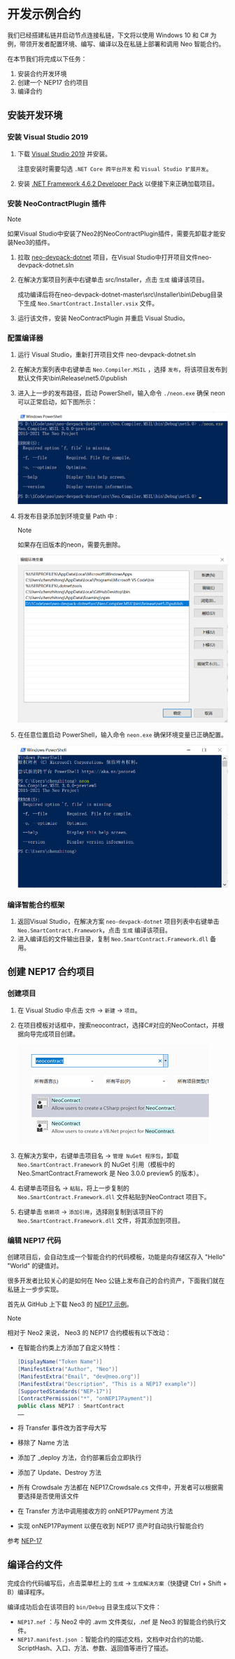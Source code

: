 # 开发示例合约

我们已经搭建私链并启动节点连接私链，下文将以使用 Windows 10 和 C# 为例，带领开发者配置环境、编写、编译以及在私链上部署和调用 Neo 智能合约。

在本节我们将完成以下任务：

1. 安装合约开发环境
2. 创建一个 NEP17 合约项目
3. 编译合约

## 安装开发环境

### 安装 Visual Studio 2019

1. 下载 [Visual Studio 2019](https://www.visualstudio.com/products/visual-studio-community-vs) 并安装。

   注意安装时需要勾选 `.NET Core 跨平台开发` 和 `Visual Studio 扩展开发`。

2. 安装 [.NET Framework 4.6.2 Developer Pack](https://dotnet.microsoft.com/download/dotnet-framework/thank-you/net462-developer-pack-offline-installer) 以便接下来正确加载项目。

### 安装 NeoContractPlugin 插件

> [!Note]
>
> 如果Visual Studio中安装了Neo2的NeoContractPlugin插件，需要先卸载才能安装Neo3的插件。

1. 拉取 [neo-devpack-dotnet](https://github.com/neo-project/neo-devpack-dotnet) 项目，在Visual Studio中打开项目文件neo-devpack-dotnet.sln

2. 在解决方案项目列表中右键单击 src/Installer，点击 `生成` 编译该项目。

   成功编译后将在neo-devpack-dotnet-master\src\Installer\bin\Debug目录下生成 `Neo.SmartContract.Installer.vsix` 文件。

3. 运行该文件，安装 NeoContractPlugin 并重启 Visual Studio。

### 配置编译器

1. 运行 Visual Studio，重新打开项目文件 neo-devpack-dotnet.sln

2. 在解决方案列表中右键单击 `Neo.Compiler.MSIL` ，选择 `发布`，将该项目发布到默认文件夹\bin\Release\net5.0\publish

3. 进入上一步的发布路径，启动 PowerShell，输入命令 `./neon.exe` 确保 neon 可以正常启动，如下图所示：

   ![neon](assets/neon.png)

4. 将发布目录添加到环境变量 Path 中 :

   > [!Note]
   >
   > 如果存在旧版本的neon，需要先删除。

   ![](assets/env.png)

5. 在任意位置启动 PowerShell，输入命令 `neon.exe` 确保环境变量已正确配置。

   ![](assets/3_1545037391347.png)

### 编译智能合约框架

1. 返回Visual Studio，在解决方案 `neo-devpack-dotnet` 项目列表中右键单击 `Neo.SmartContract.Framework`，点击 `生成` 编译该项目。
2. 进入编译后的文件输出目录，复制 `Neo.SmartContract.Framework.dll` 备用。

## 创建 NEP17 合约项目

### 创建项目

1. 在 Visual Studio 中点击 `文件` -> `新建` -> `项目`。

2. 在项目模板对话框中，搜索neocontract，选择C#对应的NeoContact，并根据向导完成项目创建。

   ![neocontract](assets/neocontract.png)

3. 在解决方案中，右键单击项目名 -> `管理 NuGet 程序包`，卸载 `Neo.SmartContract.Framework` 的 NuGet 引用（模板中的 Neo.SmartContract.Framework 是 Neo 3.0.0 preview5 的版本）。

4. 右键单击项目名 -> `粘贴`，将上一步复制的 `Neo.SmartContract.Framework.dll` 文件粘贴到NeoContract 项目下。

5. 右键单击 `依赖项` -> `添加引用`，选择刚复制到该项目下的 `Neo.SmartContract.Framework.dll` 文件，将其添加到项目。

### 编辑 NEP17 代码

创建项目后，会自动生成一个智能合约的代码模板，功能是向存储区存入 "Hello" "World" 的键值对。

很多开发者比较关心的是如何在 Neo 公链上发布自己的合约资产，下面我们就在私链上一步步实现。

首先从 GitHub 上下载 Neo3 的 [NEP17 示例](https://github.com/neo-project/examples/tree/bcad04d6e634592e7fa4ceeb78e9fbebab2b07a2/csharp/NEP17)。

> [!Note]
>
> 相对于 Neo2 来说， Neo3 的 NEP17 合约模板有以下改动：
>
> - 在智能合约类上方添加了自定义特性：
>
>   ```c#
>   [DisplayName("Token Name")]
>   [ManifestExtra("Author", "Neo")]
>   [ManifestExtra("Email", "dev@neo.org")]
>   [ManifestExtra("Description", "This is a NEP17 example")]
>   [SupportedStandards("NEP-17")]
>   [ContractPermission("*", "onNEP17Payment")]
>   public class NEP17 : SmartContract
>   ……
>   ```
>
> - 将 Transfer 事件改为首字母大写
>
> - 移除了 Name 方法
>
> - 添加了 _deploy 方法，合约部署后会立即执行
>
> - 添加了 Update、Destroy 方法
>
> - 所有 Crowdsale 方法都在 NEP17.Crowdsale.cs 文件中，开发者可以根据需要选择是否使用该文件
>
> - 在 Transfer 方法中调用接收方的 onNEP17Payment 方法
>
> - 实现 onNEP17Payment 以便在收到 NEP17 资产时自动执行智能合约
>

参考 [NEP-17](../develop/write/nep17.md)

## 编译合约文件

完成合约代码编写后，点击菜单栏上的 `生成` -> `生成解决方案`（快捷键 Ctrl + Shift + B）编译程序。

编译成功后会在该项目的 `bin/Debug` 目录生成以下文件：

- `NEP17.nef` ：与 Neo2 中的 .avm 文件类似，.nef 是 Neo3 的智能合约执行文件。
- `NEP17.manifest.json` ：智能合约的描述文档，文档中对合约的功能、ScriptHash、入口、方法、参数、返回值等进行了描述。
